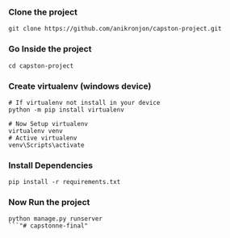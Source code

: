 ### Clone the project
```shell
git clone https://github.com/anikronjon/capston-project.git
```

### Go Inside the project
```shell
cd capston-project
```

### Create virtualenv (windows device)
```shell
# If virtualenv not install in your device
python -m pip install virtualenv

# Now Setup virtualenv
virtualenv venv
# Active virtualenv
venv\Scripts\activate

```

### Install Dependencies
```shell
pip install -r requirements.txt
```


### Now Run the project
```shell
python manage.py runserver
```"# capstonne-final" 

